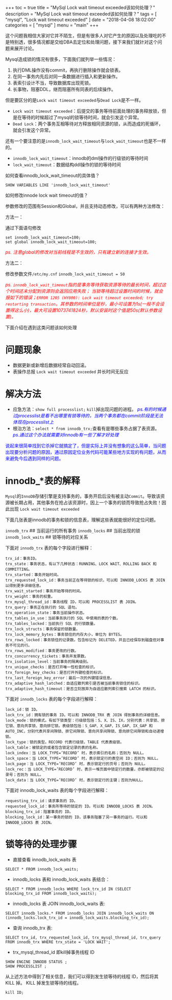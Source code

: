 +++
toc = true
title = "MySql Lock wait timeout exceeded该如何处理？"
description = "MySql Lock wait timeout exceeded该如何处理？"
tags = [
	"mysql",
	"Lock wait timeout exceeded"
]
date = "2018-04-08 18:02:00"
categories = [
    "mysql"
]
menu = "main"
+++

这个问题我相信大家对它并不陌生，但是有很多人对它产生的原因以及处理吃的不是特别透，很多情况都是交给DBA去定位和处理问题，接下来我们就针对这个问题来展开讨论。

Mysql造成锁的情况有很多，下面我们就列举一些情况：

1. 执行DML操作没有commit，再执行删除操作就会锁表。
2. 在同一事务内先后对同一条数据进行插入和更新操作。
3. 表索引设计不当，导致数据库出现死锁。
4. 长事物，阻塞DDL，继而阻塞所有同表的后续操作。

但是要区分的是`Lock wait timeout exceeded`与`Dead Lock`是不一样。

* `Lock wait timeout exceeded`：后提交的事务等待前面处理的事务释放锁，但是在等待的时候超过了mysql的锁等待时间，就会引发这个异常。
* `Dead Lock`：两个事务互相等待对方释放相同资源的锁，从而造成的死循环，就会引发这个异常。

还有一个要注意的是`innodb_lock_wait_timeout`与`lock_wait_timeout`也是不一样的。

* `innodb_lock_wait_timeout`：innodb的dml操作的行级锁的等待时间 
* `lock_wait_timeout`：数据结构ddl操作的锁的等待时间

如何查看innodb_lock_wait_timeout的具体值？

```
SHOW VARIABLES LIKE 'innodb_lock_wait_timeout'
```

如何修改innode lock wait timeout的值？

参数修改的范围有Session和Global，并且支持动态修改，可以有两种方法修改：

方法一：

通过下面语句修改

```
set innodb_lock_wait_timeout=100;
set global innodb_lock_wait_timeout=100;
```

<span style="color:red">*ps. 注意global的修改对当前线程是不生效的，只有建立新的连接才生效。*</span>

方法二：

修改参数文件`/etc/my.cnf`
`innodb_lock_wait_timeout = 50`

<span style="color:red">*ps. `innodb_lock_wait_timeout`指的是事务等待获取资源等待的最长时间，超过这个时间还未分配到资源则会返回应用失败； 当锁等待超过设置时间的时候，就会报如下的错误；`ERROR 1205 (HY000): Lock wait timeout exceeded; try restarting transaction`。其参数的时间单位是秒，最小可设置为1s(一般不会设置得这么小)，最大可设置1073741824秒，默认安装时这个值是50s(默认参数设置)。*</span>


下面介绍在遇到这类问题该如何处理

# 问题现象

* 数据更新或新增后数据经常自动回滚。
* 表操作总报 `Lock wait timeout exceeded` 并长时间无反应

# 解决方法

* 应急方法：`show full processlist;` `kill`掉出现问题的进程。 <span style="color:blue">*ps.有的时候通过processlist是看不出哪里有锁等待的，当两个事务都在commit阶段是无法体现在processlist上*</span>
* 根治方法：`select * from innodb_trx;`查看有是哪些事务占据了表资源。 <span style="color:blue">*ps.通过这个办法就需要对innodb有一些了解才好处理*</span>

<span style="color:blue">说起来很简单找到它杀掉它就搞定了，但是实际上并没有想象的这么简单，当问题出现要分析问题的原因，通过原因定位业务代码可能某些地方实现的有问题，从而来避免今后遇到同样的问题。</span>


# innodb_*表的解释

`Mysql`的`InnoDB`存储引擎是支持事务的，事务开启后没有被主动`Commit`。导致该资源被长期占用，其他事务在抢占该资源时，因上一个事务的锁而导致抢占失败！因此出现 `Lock wait timeout exceeded`

下面几张表是innodb的事务和锁的信息表，理解这些表就能很好的定位问题。

`innodb_trx` ## 当前运行的所有事务
`innodb_locks` ## 当前出现的锁
`innodb_lock_waits` ## 锁等待的对应关系

下面对 `innodb_trx` 表的每个字段进行解释：

```
trx_id：事务ID。
trx_state：事务状态，有以下几种状态：RUNNING、LOCK WAIT、ROLLING BACK 和 COMMITTING。
trx_started：事务开始时间。
trx_requested_lock_id：事务当前正在等待锁的标识，可以和 INNODB_LOCKS 表 JOIN 以得到更多详细信息。
trx_wait_started：事务开始等待的时间。
trx_weight：事务的权重。
trx_mysql_thread_id：事务线程 ID，可以和 PROCESSLIST 表 JOIN。
trx_query：事务正在执行的 SQL 语句。
trx_operation_state：事务当前操作状态。
trx_tables_in_use：当前事务执行的 SQL 中使用的表的个数。
trx_tables_locked：当前执行 SQL 的行锁数量。
trx_lock_structs：事务保留的锁数量。
trx_lock_memory_bytes：事务锁住的内存大小，单位为 BYTES。
trx_rows_locked：事务锁住的记录数。包含标记为 DELETED，并且已经保存到磁盘但对事务不可见的行。
trx_rows_modified：事务更改的行数。
trx_concurrency_tickets：事务并发票数。
trx_isolation_level：当前事务的隔离级别。
trx_unique_checks：是否打开唯一性检查的标识。
trx_foreign_key_checks：是否打开外键检查的标识。
trx_last_foreign_key_error：最后一次的外键错误信息。
trx_adaptive_hash_latched：自适应散列索引是否被当前事务锁住的标识。
trx_adaptive_hash_timeout：是否立刻放弃为自适应散列索引搜索 LATCH 的标识。
```

下面对 `innodb_locks` 表的每个字段进行解释：

```
lock_id：锁 ID。
lock_trx_id：拥有锁的事务 ID。可以和 INNODB_TRX 表 JOIN 得到事务的详细信息。
lock_mode：锁的模式。有如下锁类型：行级锁包括：S、X、IS、IX，分别代表：共享锁、排它锁、意向共享锁、意向排它锁。表级锁包括：S_GAP、X_GAP、IS_GAP、IX_GAP 和 AUTO_INC，分别代表共享间隙锁、排它间隙锁、意向共享间隙锁、意向排它间隙锁和自动递增锁。
lock_type：锁的类型。RECORD 代表行级锁，TABLE 代表表级锁。
lock_table：被锁定的或者包含锁定记录的表的名称。
lock_index：当 LOCK_TYPE=’RECORD’ 时，表示索引的名称；否则为 NULL。
lock_space：当 LOCK_TYPE=’RECORD’ 时，表示锁定行的表空间 ID；否则为 NULL。
lock_page：当 LOCK_TYPE=’RECORD’ 时，表示锁定行的页号；否则为 NULL。
lock_rec：当 LOCK_TYPE=’RECORD’ 时，表示一堆页面中锁定行的数量，亦即被锁定的记录号；否则为 NULL。
lock_data：当 LOCK_TYPE=’RECORD’ 时，表示锁定行的主键；否则为NULL。
```

下面对 innodb_lock_waits 表的每个字段进行解释：

```
requesting_trx_id：请求事务的 ID。
requested_lock_id：事务所等待的锁定的 ID。可以和 INNODB_LOCKS 表 JOIN。
blocking_trx_id：阻塞事务的 ID。
blocking_lock_id：某一事务的锁的 ID，该事务阻塞了另一事务的运行。可以和 INNODB_LOCKS 表 JOIN。
```

# 锁等待的处理步骤

* 直接查看 innodb_lock_waits 表

```
SELECT * FROM innodb_lock_waits;
```

* innodb_locks 表和 innodb_lock_waits 表结合：

```
SELECT * FROM innodb_locks WHERE lock_trx_id IN (SELECT blocking_trx_id FROM innodb_lock_waits);
```

* innodb_locks 表 JOIN innodb_lock_waits 表:

```
SELECT innodb_locks.* FROM innodb_locks JOIN innodb_lock_waits ON (innodb_locks.lock_trx_id = innodb_lock_waits.blocking_trx_id);
```

* 查询 innodb_trx 表:

```
SELECT trx_id, trx_requested_lock_id, trx_mysql_thread_id, trx_query FROM innodb_trx WHERE trx_state = 'LOCK WAIT';
```

* trx_mysql_thread_id 即kill掉事务线程 ID

```
SHOW ENGINE INNODB STATUS ;
SHOW PROCESSLIST ;
```

从上述方法中得到了相关信息，我们可以得到发生锁等待的线程 ID，然后将其 KILL 掉。
KILL 掉发生锁等待的线程。

```
kill ID;
```




